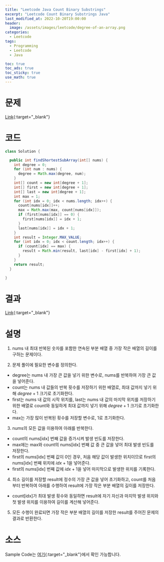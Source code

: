 ```yaml
---
title: "Leetcode Java Count Binary Substrings"
excerpt: "Leetcode Count Binary Substrings Java"
last_modified_at: 2022-10-20T19:00:00
header:
  image: /assets/images/leetcode/degree-of-an-array.png
categories:
  - Leetcode
tags:
  - Programming
  - Leetcode
  - Java

toc: true
toc_ads: true
toc_sticky: true
use_math: true
---
```

# 문제
[Link](https://leetcode.com/problems/degree-of-an-array){:target="_blank"}

# 코드
```java
class Solution {

  public int findShortestSubArray(int[] nums) {
    int degree = 0;
    for (int num : nums) {
      degree = Math.max(degree, num);
    }
    int[] count = new int[degree + 1];
    int[] first = new int[degree + 1];
    int[] last = new int[degree + 1];
    int max = 1;
    for (int idx = 0; idx < nums.length; idx++) {
      count[nums[idx]]++;
      max = Math.max(max, count[nums[idx]]);
      if (first[nums[idx]] == 0) {
        first[nums[idx]] = idx + 1;
      }
      last[nums[idx]] = idx + 1;
    }
    int result = Integer.MAX_VALUE;
    for (int idx = 0; idx < count.length; idx++) {
      if (count[idx] == max) {
        result = Math.min(result, last[idx] - first[idx] + 1);
      }
    }
    return result;
  }

}
```

# 결과
[Link](https://leetcode.com/submissions/detail/826550429/){:target="_blank"}

# 설명
1. nums 내 최대 반복된 숫자를 포함한 연속된 부분 배열 중 가장 작은 배열의 길이를 구하는 문제이다.

2. 문제 풀이에 필요한 변수를 정의한다. 
- degree는 nums 내 가장 큰 값을 넣기 위한 변수로, nums를 반복하여 가장 큰 값을 넣어준다.
- count는 nums 내 값들의 반복 횟수를 저장하기 위한 배열로, 최대 값까지 넣기 위해 $degree + 1$ 크기로 초기화한다.
- first는 nums 내 값의 시작 위치를, last는 nums 내 값의 마지막 위치를 저장하기 위한 배열로 count와 동일하게 최대 값까지 넣기 위해 $degree + 1$ 크기로 초기화한다.
- max는 가장 많이 반복된 횟수를 저장할 변수로, 1로 초기화한다.

3. nums의 모든 값을 이용하여 아래를 반복한다.
- count의 nums[idx] 번째 값을 증가시켜 발생 빈도를 저장한다.
- max에는 max와 count의 nums[idx] 번째 값 중 큰 값을 넣어 최대 발생 빈도를 저장한다.
- first의 nums[idx] 번째 값이 0인 경우, 처음 해당 값이 발생한 위치이므로 first의 nums[idx] 번째 위치에 $idx + 1$을 넣어준다.
- first의 nums[idx] 번째 값에 $idx + 1$을 넣어 마지막으로 발생한 위치를 기록한다.

4. 최소 길이를 저장할 result에 정수의 가장 큰 값을 넣어 초기화하고, count를 처음부터 반복하여 아래를 수행하여 result에 가장 작은 부분 배열의 길이를 저장한다.
- count[idx]가 최대 발생 횟수와 동일하면 result에 자기 자신과 마지막 발생 위치와 첫 발생 위치를 이용하여 길이를 계산해 넣어준다.

5. 모든 수행이 완료되면 가장 작은 부분 배열의 길이를 저장한 result를 주어진 문제의 결과로 반환한다.

# 소스
Sample Code는 [여기](https://github.com/GracefulSoul/leetcode/blob/master/src/main/java/gracefulsoul/problems/DegreeOfAnArray.java){:target="_blank"}에서 확인 가능합니다.